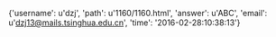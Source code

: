 {'username': u'dzj', 'path': u'1160/1160.html', 'answer': u'ABC', 'email': u'dzj13@mails.tsinghua.edu.cn', 'time': '2016-02-28:10:38:13'}